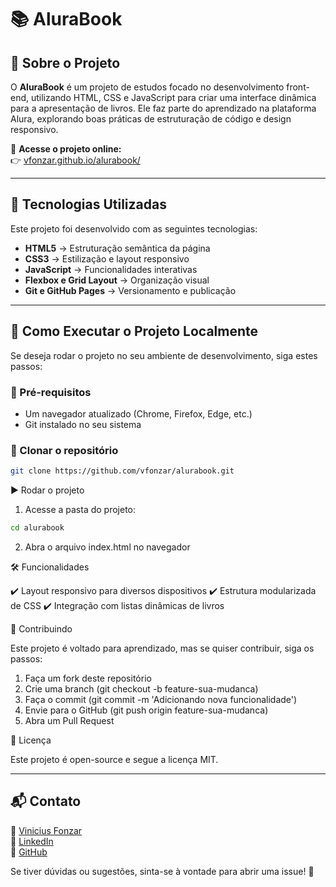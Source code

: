 # 📚 AluraBook

## 📖 Sobre o Projeto

O **AluraBook** é um projeto de estudos focado no desenvolvimento front-end, utilizando HTML, CSS e JavaScript para criar uma interface dinâmica para a apresentação de livros. Ele faz parte do aprendizado na plataforma Alura, explorando boas práticas de estruturação de código e design responsivo.

🔗 **Acesse o projeto online:**  
👉 [vfonzar.github.io/alurabook/](https://vfonzar.github.io/alurabook/)

---

## 🚀 Tecnologias Utilizadas

Este projeto foi desenvolvido com as seguintes tecnologias:

- **HTML5** → Estruturação semântica da página  
- **CSS3** → Estilização e layout responsivo  
- **JavaScript** → Funcionalidades interativas  
- **Flexbox e Grid Layout** → Organização visual  
- **Git e GitHub Pages** → Versionamento e publicação  

---

## 📂 Como Executar o Projeto Localmente

Se deseja rodar o projeto no seu ambiente de desenvolvimento, siga estes passos:

### 🔧 Pré-requisitos
- Um navegador atualizado (Chrome, Firefox, Edge, etc.)
- Git instalado no seu sistema

### 🔄 Clonar o repositório
```sh
git clone https://github.com/vfonzar/alurabook.git
```



▶️ Rodar o projeto
1.	Acesse a pasta do projeto:
```sh
cd alurabook
```


2.	Abra o arquivo index.html no navegador

🛠️ Funcionalidades

✔️ Layout responsivo para diversos dispositivos
✔️ Estrutura modularizada de CSS
✔️ Integração com listas dinâmicas de livros

🤝 Contribuindo

Este projeto é voltado para aprendizado, mas se quiser contribuir, siga os passos:
1.	Faça um fork deste repositório
2.	Crie uma branch (git checkout -b feature-sua-mudanca)
3.	Faça o commit (git commit -m 'Adicionando nova funcionalidade')
4.	Envie para o GitHub (git push origin feature-sua-mudanca)
5.	Abra um Pull Request

📜 Licença

Este projeto é open-source e segue a licença MIT.

---

## 📬 Contato

📧 <a href="mailto:vfonzar@gmail.com?subject=Contato%20via%20GitHub" target="_blank">Vinicius Fonzar</a>  
💼 <a href="https://www.linkedin.com/in/vfonzar" target="_blank">LinkedIn</a>  
🐙 <a href="https://github.com/vfonzar" target="_blank">GitHub</a>  

Se tiver dúvidas ou sugestões, sinta-se à vontade para abrir uma issue! 🚀
